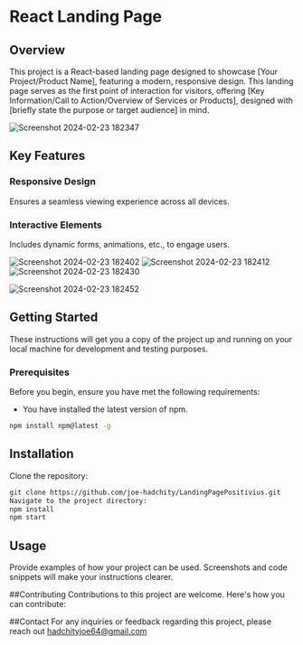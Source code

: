 # React Landing Page

## Overview

This project is a React-based landing page designed to showcase [Your Project/Product Name], featuring a modern, responsive design. This landing page serves as the first point of interaction for visitors, offering [Key Information/Call to Action/Overview of Services or Products], designed with [briefly state the purpose or target audience] in mind.

![Screenshot 2024-02-23 182347](https://github.com/joe-hadchity/LandingPagePositivius/assets/105626252/207ce242-a716-47bf-8d7c-2010681eec0e)

## Key Features

### Responsive Design

Ensures a seamless viewing experience across all devices.

### Interactive Elements

Includes dynamic forms, animations, etc., to engage users.

![Screenshot 2024-02-23 182402](https://github.com/joe-hadchity/LandingPagePositivius/assets/105626252/82b2429f-2a01-4ea5-b86e-f89851434b40)
![Screenshot 2024-02-23 182412](https://github.com/joe-hadchity/LandingPagePositivius/assets/105626252/a7368074-7015-49dd-b81b-067ae7a109e6)
![Screenshot 2024-02-23 182430](https://github.com/joe-hadchity/LandingPagePositivius/assets/105626252/65fc674e-2d36-4914-a1b3-db3ea96e6d1f)

![Screenshot 2024-02-23 182452](https://github.com/joe-hadchity/LandingPagePositivius/assets/105626252/07c2d719-e6f1-458d-8a08-6b814a72a593)

## Getting Started

These instructions will get you a copy of the project up and running on your local machine for development and testing purposes.

### Prerequisites

Before you begin, ensure you have met the following requirements:
- You have installed the latest version of npm.
```sh
npm install npm@latest -g
```
## Installation
Clone the repository:
```sh
git clone https://github.com/joe-hadchity/LandingPagePositivius.git
Navigate to the project directory:
npm install
npm start
```
## Usage
Provide examples of how your project can be used. Screenshots and code snippets will make your instructions clearer.


##Contributing
Contributions to this project are welcome. Here's how you can contribute:

##Contact
For any inquiries or feedback regarding this project, please reach out hadchityjoe64@gmail.com
